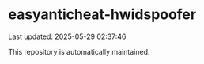 # easyanticheat-hwidspoofer

Last updated: 2025-05-29 02:37:46

This repository is automatically maintained.
